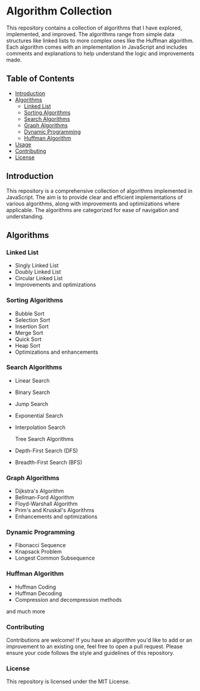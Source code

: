 # Algorithm Collection

This repository contains a collection of algorithms that I have explored, implemented, and improved. The algorithms range from simple data structures like linked lists to more complex ones like the Huffman algorithm. Each algorithm comes with an implementation in JavaScript and includes comments and explanations to help understand the logic and improvements made.

## Table of Contents

- [Introduction](#introduction)
- [Algorithms](#algorithms)
  - [Linked List](#linked-list)
  - [Sorting Algorithms](#sorting-algorithms)
  - [Search Algorithms](#search-algorithms)
  - [Graph Algorithms](#graph-algorithms)
  - [Dynamic Programming](#dynamic-programming)
  - [Huffman Algorithm](#huffman-algorithm)
- [Usage](#usage)
- [Contributing](#contributing)
- [License](#license)

## Introduction

This repository is a comprehensive collection of algorithms implemented in JavaScript. The aim is to provide clear and efficient implementations of various algorithms, along with improvements and optimizations where applicable. The algorithms are categorized for ease of navigation and understanding.

## Algorithms

### Linked List

- Singly Linked List
- Doubly Linked List
- Circular Linked List
- Improvements and optimizations

### Sorting Algorithms

- Bubble Sort
- Selection Sort
- Insertion Sort
- Merge Sort
- Quick Sort
- Heap Sort
- Optimizations and enhancements

### Search Algorithms

- Linear Search
- Binary Search
- Jump Search
- Exponential Search
- Interpolation Search

  Tree Search Algorithms

- Depth-First Search (DFS)
- Breadth-First Search (BFS)

### Graph Algorithms

- Dijkstra's Algorithm
- Bellman-Ford Algorithm
- Floyd-Warshall Algorithm
- Prim's and Kruskal's Algorithms
- Enhancements and optimizations

### Dynamic Programming

- Fibonacci Sequence
- Knapsack Problem
- Longest Common Subsequence

### Huffman Algorithm

- Huffman Coding
- Huffman Decoding
- Compression and decompression methods

and much more

### Contributing

Contributions are welcome! If you have an algorithm you'd like to add or an improvement to an existing one, feel free to open a pull request. Please ensure your code follows the style and guidelines of this repository.

### License

This repository is licensed under the MIT License.
